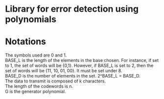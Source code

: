 Library for error detection using polynomials
=============================================


Notations
=========
The symbols used are 0 and 1.  
BASE_L is the length of the elements in the base chosen. For instance, if set to 1, the set of words will be {0,1}. 
However, if BASE_L is set to 2, then the set of words will be {11, 10, 01, 00}. 
It must be set under 8.  
BASE_D is the number of elements in the set. 2^BASE_L = BASE_D.  
The data to transmit is composed of k characters.  
The length of the codewords is n.  
G is the generator polynomial.  
